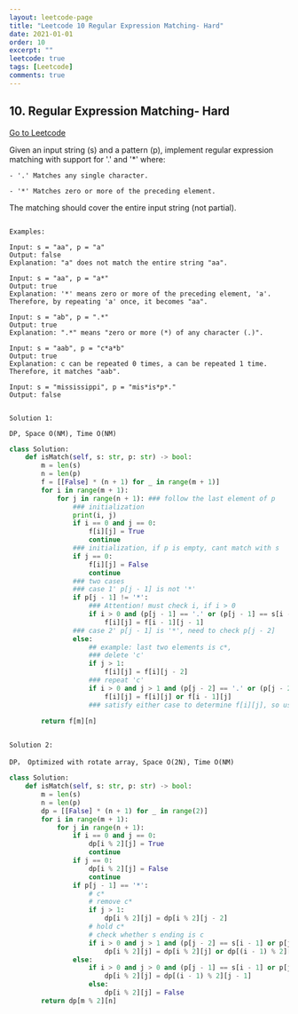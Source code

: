```yaml
---
layout: leetcode-page
title: "Leetcode 10 Regular Expression Matching- Hard"
date: 2021-01-01
order: 10
excerpt: ""
leetcode: true
tags: [Leetcode]
comments: true
---
```


<h2> 10. Regular Expression Matching- Hard  </h2>

[Go to Leetcode](https://leetcode.com/problems/regular-expression-matching/)

Given an input string (s) and a pattern (p), implement regular expression matching with support for '.' and '*' where: 

    - '.' Matches any single character.​​​​
    
    - '*' Matches zero or more of the preceding element.
  
The matching should cover the entire input string (not partial).

<code>
Examples:
</code>

```
Input: s = "aa", p = "a"
Output: false
Explanation: "a" does not match the entire string "aa".

Input: s = "aa", p = "a*"
Output: true
Explanation: '*' means zero or more of the preceding element, 'a'. Therefore, by repeating 'a' once, it becomes "aa".

Input: s = "ab", p = ".*"
Output: true
Explanation: ".*" means "zero or more (*) of any character (.)".

Input: s = "aab", p = "c*a*b"
Output: true
Explanation: c can be repeated 0 times, a can be repeated 1 time. Therefore, it matches "aab".

Input: s = "mississippi", p = "mis*is*p*."
Output: false
```

<code>
Solution 1:
</code>

<code>
DP, Space O(NM), Time O(NM)
</code>

```python
class Solution:
    def isMatch(self, s: str, p: str) -> bool:
        m = len(s)
        n = len(p)
        f = [[False] * (n + 1) for _ in range(m + 1)]
        for i in range(m + 1):
            for j in range(n + 1): ### follow the last element of p
                ### initialization 
                print(i, j)
                if i == 0 and j == 0:
                    f[i][j] = True
                    continue
                ### initialization, if p is empty, cant match with s
                if j == 0:
                    f[i][j] = False
                    continue
                ### two cases
                ### case 1' p[j - 1] is not '*'
                if p[j - 1] != '*':
                    ### Attention! must check i, if i > 0
                    if i > 0 and (p[j - 1] == '.' or (p[j - 1] == s[i - 1])):
                        f[i][j] = f[i - 1][j - 1]
                ### case 2' p[j - 1] is '*', need to check p[j - 2]
                else:
                    ## example: last two elements is c*,
                    ### delete 'c'
                    if j > 1:
                        f[i][j] = f[i][j - 2]
                    ### repeat 'c' 
                    if i > 0 and j > 1 and (p[j - 2] == '.' or (p[j - 2] == s[i - 1])):
                        f[i][j] = f[i][j] or f[i - 1][j]
                    ### satisfy either case to determine f[i][j], so use or to include the first if in second if statement.
           
        return f[m][n]
```

<code>
Solution 2:
</code>

<code>
DP， Optimized with rotate array, Space O(2N), Time O(NM)
</code>

``` python
class Solution:
    def isMatch(self, s: str, p: str) -> bool:
        m = len(s)
        n = len(p)
        dp = [[False] * (n + 1) for _ in range(2)]
        for i in range(m + 1):
            for j in range(n + 1):
                if i == 0 and j == 0:
                    dp[i % 2][j] = True
                    continue
                if j == 0:
                    dp[i % 2][j] = False
                    continue
                if p[j - 1] == '*':
                    # c*
                    # remove c*
                    if j > 1:
                        dp[i % 2][j] = dp[i % 2][j - 2]
                    # hold c*
                    # check whether s ending is c
                    if i > 0 and j > 1 and (p[j - 2] == s[i - 1] or p[j - 2] == '.'):
                        dp[i % 2][j] = dp[i % 2][j] or dp[(i - 1) % 2][j]
                else:
                    if i > 0 and j > 0 and (p[j - 1] == s[i - 1] or p[j - 1] == '.'):
                        dp[i % 2][j] = dp[(i - 1) % 2][j - 1]
                    else:
                        dp[i % 2][j] = False
        return dp[m % 2][n]
```
